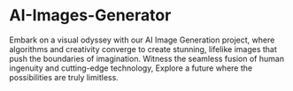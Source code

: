 # AI-Images-Generator
Embark on a visual odyssey with our AI Image Generation project, where algorithms and creativity converge to create stunning, lifelike images that push the boundaries of imagination. Witness the seamless fusion of human ingenuity and cutting-edge technology, Explore a future where the possibilities are truly limitless.
